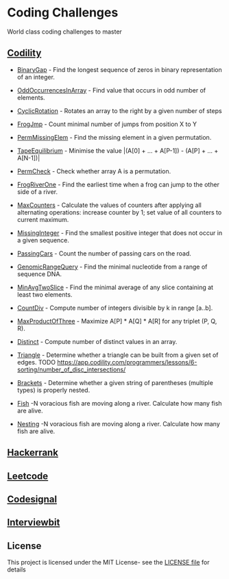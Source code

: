 
# Coding Challenges

World class coding challenges to master

## [Codility](https://app.codility.com/programmers/lessons/)

- [BinaryGap](src/main/java/world/coding/challenges/codility/BinaryGap.java) - Find the longest sequence of zeros in binary representation of an integer.

- [OddOccurrencesInArray](src/main/java/world/coding/challenges/codility/OddOccurrencesInArray.java) - Find value that occurs in odd number of elements.
- [CyclicRotation](src/main/java/world/coding/challenges/codility/CyclicRotation.java) - Rotates an array to the right by a given number of steps

- [FrogJmp](src/main/java/world/coding/challenges/codility/FrogJmp.java) - Count minimal number of jumps from position X to Y
- [PermMissingElem](src/main/java/world/coding/challenges/codility/PermMissingElem.java) - Find the missing element in a given permutation.
- [TapeEquilibrium](src/main/java/world/coding/challenges/codility/TapeEquilibrium.java) - Minimise the value |(A[0] + ... + A[P-1]) - (A[P] + ... + A[N-1])|

- [PermCheck](src/main/java/world/coding/challenges/codility/PermCheck.java) - Check whether array A is a permutation.
- [FrogRiverOne](src/main/java/world/coding/challenges/codility/FrogRiverOne.java) - Find the  earliest time when a frog can jump to the other side of a river.
- [MaxCounters](src/main/java/world/coding/challenges/codility/MaxCounters.java) - Calculate the values of counters after applying all alternating operations: increase counter by 1; set value of all counters to current maximum.
- [MissingInteger](src/main/java/world/coding/challenges/codility/MissingInteger.java) - Find  the smallest positive integer that does not occur in a given sequence.

- [PassingCars](src/main/java/world/coding/challenges/codility/PassingCars.java) - Count the number of passing cars on the road.
- [GenomicRangeQuery](src/main/java/world/coding/challenges/codility/GenomicRangeQuery.java) - Find the minimal nucleotide from a range of sequence DNA.
- [MinAvgTwoSlice](src/main/java/world/coding/challenges/codility/MinAvgTwoSlice.java) - Find the minimal average of any slice containing at least two elements.
- [CountDiv](src/main/java/world/coding/challenges/codility/CountDiv.java) - Compute number of integers divisible by k in range [a..b].

- [MaxProductOfThree](src/main/java/world/coding/challenges/codility/MaxProductOfThree.java) - Maximize A[P] * A[Q] * A[R] for any triplet (P, Q, R).
- [Distinct](src/main/java/world/coding/challenges/codility/Distinct.java) - Compute number of distinct values in an array.
- [Triangle](src/main/java/world/coding/challenges/codility/Triangle.java) - Determine whether a triangle can be built from a given set of edges.
TODO https://app.codility.com/programmers/lessons/6-sorting/number_of_disc_intersections/

- [Brackets](src/main/java/world/coding/challenges/codility/Brackets.java) - Determine whether a given string of parentheses (multiple types) is properly nested.
- [Fish](src/main/java/world/coding/challenges/codility/Fish.java) -N voracious fish are moving along a river. Calculate how many fish are alive.
- [Nesting](src/main/java/world/coding/challenges/codility/Nesting.java) -N voracious fish are moving along a river. Calculate how many fish are alive.

## [Hackerrank](https://www.hackerrank.com/dashboard)

## [Leetcode](https://leetcode.com/)

## [Codesignal](https://codesignal.com/)

## [Interviewbit](https://www.interviewbit.com/)

## License

This project is licensed under the MIT License- see the [LICENSE file](LICENSE) for details
